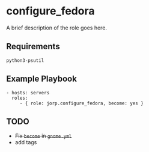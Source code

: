 configure_fedora
=========

A brief description of the role goes here.


Requirements
------------
`python3-psutil`


Example Playbook
----------------


    - hosts: servers
      roles:
         - { role: jorp.configure_fedora, become: yes }


TODO
----

- ~~Fix `become` in `gnome.yml`~~
- add tags
